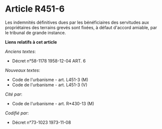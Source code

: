 # Article R451-6

Les indemnités définitives dues par les bénéficiaires des servitudes aux propriétaires des terrains grevés sont fixées, à
défaut d'accord amiable, par le tribunal de grande instance.

**Liens relatifs à cet article**

_Anciens textes_:

  - Décret n°58-1178 1958-12-04 ART. 6

_Nouveaux textes_:

  - Code de l'urbanisme - art. L451-3 (M)
  - Code de l'urbanisme - art. L451-3 (V)

_Cité par_:

  - Code de l'urbanisme - art. R*430-13 (M)

_Codifié par_:

  - Décret n°73-1023 1973-11-08

